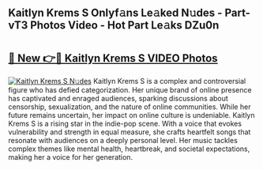 ## Kaitlyn Krems S Onlyf𝚊ns Le𝚊ked N𝚞des - Part-vT3 Photos Video - Hot Part Le𝚊ks DZu0n

# <h2><a href="http://ab33229.deff.icu/?id=Kaitlyn+Krems+S">🔗 New 👉🔴 Kaitlyn Krems S VIDEO Photos</a></h2>

[![Kaitlyn Krems S N𝚞des](https://i.imgur.com/rIISA9y.gif)](http://ab33229.deff.icu/?id=Kaitlyn+Krems+S)
Kaitlyn Krems S is a complex and controversial figure who has defied categorization. Her unique brand of online presence has captivated and enraged audiences, sparking discussions about censorship, sexualization, and the nature of online communities. While her future remains uncertain, her impact on online culture is undeniable. Kaitlyn Krems S is a rising star in the indie-pop scene. With a voice that evokes vulnerability and strength in equal measure, she crafts heartfelt songs that resonate with audiences on a deeply personal level. Her music tackles complex themes like mental health, heartbreak, and societal expectations, making her a voice for her generation.
